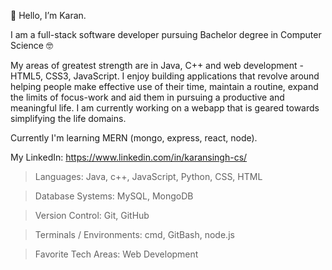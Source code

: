 👋 Hello, I’m Karan.

I am a full-stack software developer pursuing Bachelor degree in Computer Science 🤓

My areas of greatest strength are in Java, C++ and web development - HTML5, CSS3, JavaScript. I enjoy building applications that revolve around helping people make effective use of their time, maintain a routine, expand the limits of focus-work and aid them in pursuing a productive and meaningful life. I am currently working on a webapp that is geared towards simplifying the life domains. 

Currently I'm learning MERN (mongo, express, react, node).

My LinkedIn: https://www.linkedin.com/in/karansingh-cs/

> Languages:
   Java, c++, JavaScript, Python, CSS, HTML
    
> Database Systems:
   MySQL, MongoDB
   
> Version Control:
   Git, GitHub

> Terminals / Environments:
   cmd, GitBash, node.js

> Favorite Tech Areas:
   Web Development
